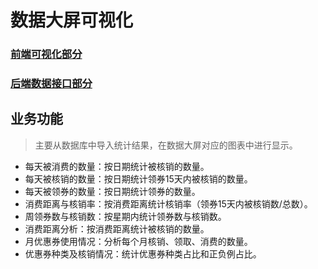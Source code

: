 # 数据大屏可视化
### [前端可视化部分](https://github.com/TigerNemo/Graduation_Design/tree/master/data-screen/vue-echarts-master)
### [后端数据接口部分](https://github.com/TigerNemo/Graduation_Design/tree/master/data-screen/data-service)

## 业务功能
> 主要从数据库中导入统计结果，在数据大屏对应的图表中进行显示。
- 每天被消费的数量：按日期统计被核销的数量。
- 每天被核销的数量：按日期统计领券15天内被核销的数量。
- 每天被领券的数量：按日期统计领券的数量。
- 消费距离与核销率：按消费距离统计核销率（领券15天内被核销数/总数）。
- 周领券数与核销数：按星期内统计领券数与核销数。
- 消费距离分析：按消费距离统计被核销的数量。
- 月优惠券使用情况：分析每个月核销、领取、消费的数量。
- 优惠券种类及核销情况：统计优惠券种类占比和正负例占比。